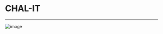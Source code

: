 # CHAL-IT
<hr />


![image](https://user-images.githubusercontent.com/88331311/146481532-054cafbb-6062-4b3a-93ae-bbf472865f22.png)
